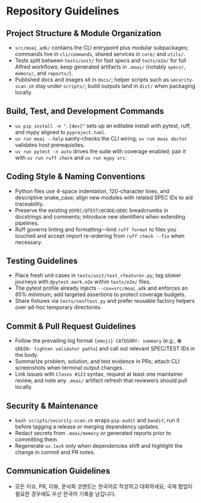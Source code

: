 # Repository Guidelines

## Project Structure & Module Organization
- `src/moai_adk/` contains the CLI entrypoint plus modular subpackages; commands live in `cli/commands`, shared services in `core/` and `utils/`.
- Tests split between `tests/unit/` for fast specs and `tests/e2e/` for full Alfred workflows; keep generated artifacts in `.moai/` (notably `specs/`, `memory/`, and `reports/`).
- Published docs and images sit in `docs/`; helper scripts such as `security-scan.sh` stay under `scripts/`; build outputs land in `dist/` when packaging locally.

## Build, Test, and Development Commands
- `uv pip install -e ".[dev]"` sets up an editable install with pytest, ruff, and mypy aligned to `pyproject.toml`.
- `uv run moai --help` sanity-checks the CLI wiring; `uv run moai doctor` validates host prerequisites.
- `uv run pytest -n auto` drives the suite with coverage enabled; pair it with `uv run ruff check` and `uv run mypy src`.

## Coding Style & Naming Conventions
- Python files use 4-space indentation, 120-character lines, and descriptive snake_case; align new modules with related SPEC IDs to aid traceability.
- Preserve the existing `@SPEC/@TEST/@CODE/@DOC` breadcrumbs in docstrings and comments; introduce new identifiers when extending pipelines.
- Ruff governs linting and formatting—limit `ruff format` to files you touched and accept import re-ordering from `ruff check --fix` when necessary.

## Testing Guidelines
- Place fresh unit cases in `tests/unit/test_<feature>.py`; tag slower journeys with `@pytest.mark.e2e` within `tests/e2e/` files.
- The pytest profile already injects `--cov=src/moai_adk` and enforces an 85% minimum; add targeted assertions to protect coverage budgets.
- Share fixtures via `tests/conftest.py` and prefer reusable factory helpers over ad-hoc temporary directories.

## Commit & Pull Request Guidelines
- Follow the prevailing log format `{emoji} CATEGORY: summary` (e.g., `🟢 GREEN: tighten validator paths`) and call out relevant SPEC/TEST IDs in the body.
- Summarize problem, solution, and test evidence in PRs; attach CLI screenshots when terminal output changes.
- Link issues with `Closes #123` syntax, request at least one maintainer review, and note any `.moai/` artifact refresh that reviewers should pull locally.

## Security & Maintenance
- `bash scripts/security-scan.sh` wraps `pip-audit` and `bandit`; run it before tagging a release or merging dependency updates.
- Redact secrets from `.moai/memory` or generated reports prior to committing them.
- Regenerate `uv.lock` only when dependencies shift and highlight the change in commit and PR notes.

## Communication Guidelines
- 모든 이슈, PR, 리뷰, 문서화 코멘트는 한국어로 작성하고 대화하세요; 국제 협업이 필요한 경우에도 우선 한국어 기록을 남깁니다.
